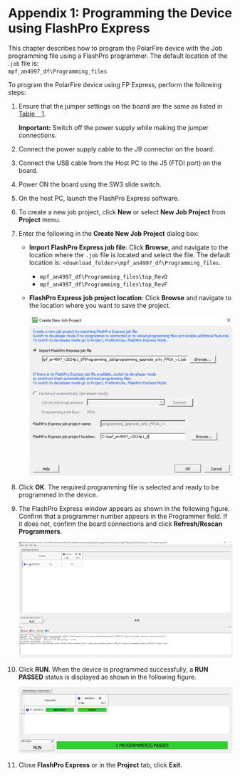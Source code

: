 # Appendix 1: Programming the Device using FlashPro Express

This chapter describes how to program the PolarFire device with the Job<br /> programming file using a FlashPro programmer. The default location of the<br /> .`job` file is:<br /> `mpf_an4997_df\Programming_files`

To program the PolarFire device using FP Express, perform the following steps:

1.  Ensure that the jumper settings on the board are the same as listed in [Table   1](GUID-64096F65-6A84-4B97-A532-8A57CBF867A3.md#ID-00000EA1).

    **Important:** Switch off the power supply while making the jumper connections.

2.  Connect the power supply cable to the J9 connector on the board.
3.  Connect the USB cable from the Host PC to the J5 \(FTDI port\) on the board.
4.  Power ON the board using the SW3 slide switch.
5.  On the host PC, launch the FlashPro Express software.
6.  To create a new job project, click **New** or select **New Job Project** from **Project** menu.
7.  Enter the following in the **Create New Job Project** dialog box:
    -   **Import FlashPro Express job file**: Click **Browse**, and navigate to the location where the `.job` file is located and select the file. The default location is: `<download_folder>\mpf_an4997_df\Programming_files`.
        -   `mpf_an4997_df\Programming_files\top_RevD`
        -   `mpf_an4997_df\Programming_files\top_RevF`
    -   **FlashPro Express job project location**: Click **Browse** and navigate to the location where you want to save the project.

        ![](GUID-A9555E7A-1C0A-4749-B534-3FF33258BD40-low.png "New Job Project from FlashPro Express Job")

8.  Click **OK**. The required programming file is selected and ready to be programmed in the device.
9.  The FlashPro Express window appears as shown in the following figure. Confirm that a programmer number appears in the Programmer field. If it does not, confirm the board connections and click **Refresh/Rescan Programmers**.

    ![](GUID-9831D800-903B-4CD5-857A-7FCBF0DED19D-low.png "Programming the Device")

10. Click **RUN**. When the device is programmed successfully, a **RUN PASSED** status is displayed as shown in the following figure.

    ![](GUID-28A43AC0-7A4F-42A5-94FB-BA017D8BA71E-low.png "FlashPro Express—RUN PASSED")

11. Close **FlashPro Express** or in the **Project** tab, click **Exit**.

